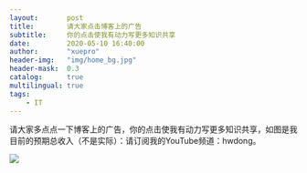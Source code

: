 ```yaml
---
layout:       post
title:        请大家点击博客上的广告
subtitle:     你的点击使我有动力写更多知识共享
date:         2020-05-10 16:40:00
author:       "xuepro"
header-img:   "img/home_bg.jpg"
header-mask:  0.3
catalog:      true
multilingual: true
tags:
    - IT    
---  
```


请大家多点点一下博客上的广告，你的点击使我有动力写更多知识共享，如图是我目前的预期总收入（不是实际）：请订阅我的YouTube频道：hwdong。

![](https://hwdong-net.github.io/imgs/adsense.png)
